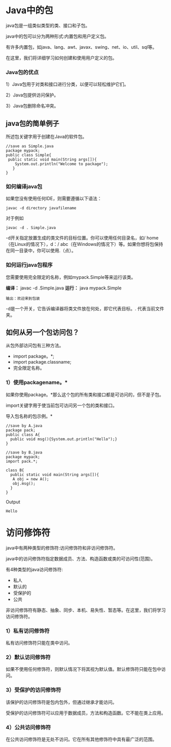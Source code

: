 # Java中的包
java包是一组类似类型的类、接口和子包。

java中的包可以分为两种形式:内置包和用户定义包。

有许多内置包，如java、lang、awt、javax、swing、net、io、util、sql等。

在这里，我们将详细学习如何创建和使用用户定义的包。
### Java包的优点
1）Java包用于对类和接口进行分类，以便可以轻松维护它们。

2）Java包提供访问保护。

3）Java包删除命名冲突。

## java包的简单例子
所述包关键字用于创建在Java的软件包。
```
//save as Simple.java  
package mypack;  
public class Simple{  
 public static void main(String args[]){  
    System.out.println("Welcome to package");  
   }  
}  
```
### 如何编译java包
如果您没有使用任何IDE，则需要遵循以下语法：
```
javac -d directory javafilename  
```
对于例如
```
javac -d . Simple.java  
```
-d开关指定放置生成的类文件的目标位置。你可以使用任何目录名，如/ home（在Linux的情况下），d：/ abc（在Windows的情况下）等。如果你想将包保持在同一目录中，你可以使用.（点）。

### 如何运行java包程序
您需要使用完全限定的名称，例如mypack.Simple等来运行该类。

**编译：** javac -d .Simple.java
**运行：** java mypack.Simple
```
输出：欢迎来到包装
```
-d是一个开关，它告诉编译器将类文件放在何处，即它代表目标。. 代表当前文件夹。

## 如何从另一个包访问包？
从包外部访问包有三种方法。

- import package。*;
- import package.classname;
- 完全限定名称。

### 1）使用packagename。*
如果你使用package。*那么这个包的所有类和接口都是可访问的，但不是子包。

import关键字用于使当前包可访问另一个包的类和接口。

导入包名称的包示例。*
```
//save by A.java  
package pack;  
public class A{  
  public void msg(){System.out.println("Hello");}  
}  
```
```
//save by B.java  
package mypack;  
import pack.*;  
  
class B{  
  public static void main(String args[]){  
   A obj = new A();  
   obj.msg();  
  }  
}  
```
Output
```
Hello
```


# 访问修饰符

java中有两种类型的修饰符:访问修饰符和非访问修饰符。

java中的访问修饰符指定数据成员、方法、构造函数或类的可访问性(范围)。

有4种类型的java访问修饰符:

- 私人
- 默认的
- 受保护的
- 公共

非访问修饰符有静态、抽象、同步、本机、易失性、暂态等。在这里，我们将学习访问修饰符。

### 1）私有访问修饰符
私有访问修饰符只能在类中访问。

### 2）默认访问修饰符
如果不使用任何修饰符，则默认情况下将其视为默认值。默认修饰符只能在包中访问。

### 3）受保护的访问修饰符
该保护的访问修饰符是包内包外，但通过继承才能访问。

受保护的访问修饰符可以应用于数据成员，方法和构造函数。它不能在类上应用。

### 4）公共访问修饰符
在公共访问修饰符是无处不访问。它在所有其他修饰符中具有最广泛的范围。